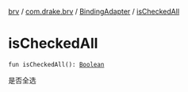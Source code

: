 [brv](../../index.md) / [com.drake.brv](../index.md) / [BindingAdapter](index.md) / [isCheckedAll](./is-checked-all.md)

# isCheckedAll

`fun isCheckedAll(): `[`Boolean`](https://kotlinlang.org/api/latest/jvm/stdlib/kotlin/-boolean/index.html)

是否全选

